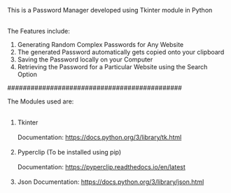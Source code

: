 This is a Password Manager developed using Tkinter module in Python<br><br>

The Features include: <br>

1. Generating Random Complex Passwords for Any Website <br>
2. The generated Password automatically gets copied onto your clipboard <br>
3. Saving the Password locally on your Computer<br>
4. Retrieving the Password for a Particular Website using the Search Option<br>

#############################################

The Modules used are:<br><br>
1. Tkinter<br><br>
Documentation: https://docs.python.org/3/library/tk.html<br><br>
2. Pyperclip (To be installed using pip)<br><br>
Documentation: https://pyperclip.readthedocs.io/en/latest<br><br>
3. Json
Documentation: https://docs.python.org/3/library/json.html<br><br>
